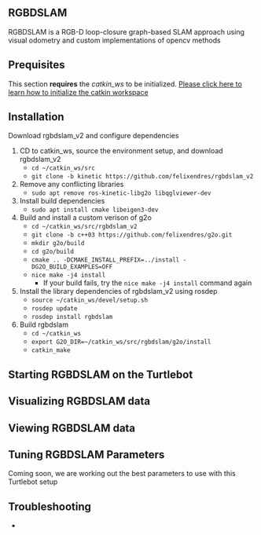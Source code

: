 ## RGBDSLAM
RGBDSLAM is a RGB-D loop-closure graph-based SLAM approach using visual odometry and custom implementations of opencv methods

## Prequisites
This section **requires** the *catkin_ws* to be initialized.
[Please click here to learn how to initialize the catkin workspace](08-Catkin_Workspace.md)

## Installation
Download rgbdslam_v2 and configure dependencies
1. CD to catkin_ws, source the environment setup, and download rgbdslam_v2
    * `cd ~/catkin_ws/src`
    * `git clone -b kinetic https://github.com/felixendres/rgbdslam_v2`
2. Remove any conflicting libraries
    * `sudo apt remove ros-kinetic-libg2o libqglviewer-dev`
3. Install build dependencies
    * `sudo apt install cmake libeigen3-dev`
3. Build and install a custom verison of g2o
    * `cd ~/catkin_ws/src/rgbdslam_v2`
    * `git clone -b c++03 https://github.com/felixendres/g2o.git`
    * `mkdir g2o/build`
    * `cd g2o/build`
    * `cmake .. -DCMAKE_INSTALL_PREFIX=../install -DG2O_BUILD_EXAMPLES=OFF`
    * `nice make -j4 install`
      * If your build fails, try the `nice make -j4 install` command again
4. Install the library dependencies of rgbdslam_v2 using rosdep
    * `source ~/catkin_ws/devel/setup.sh`
    * `rosdep update`
    * `rosdep install rgbdslam`
5. Build rgbdslam
    * `cd ~/catkin_ws`
    * `export G2O_DIR=~/catkin_ws/src/rgbdslam/g2o/install`
    * `catkin_make`

## Starting RGBDSLAM on the Turtlebot


## Visualizing RGBDSLAM data


## Viewing RGBDSLAM data


## Tuning RGBDSLAM Parameters
Coming soon, we are working out the best parameters to use with this Turtlebot setup


## Troubleshooting
-

